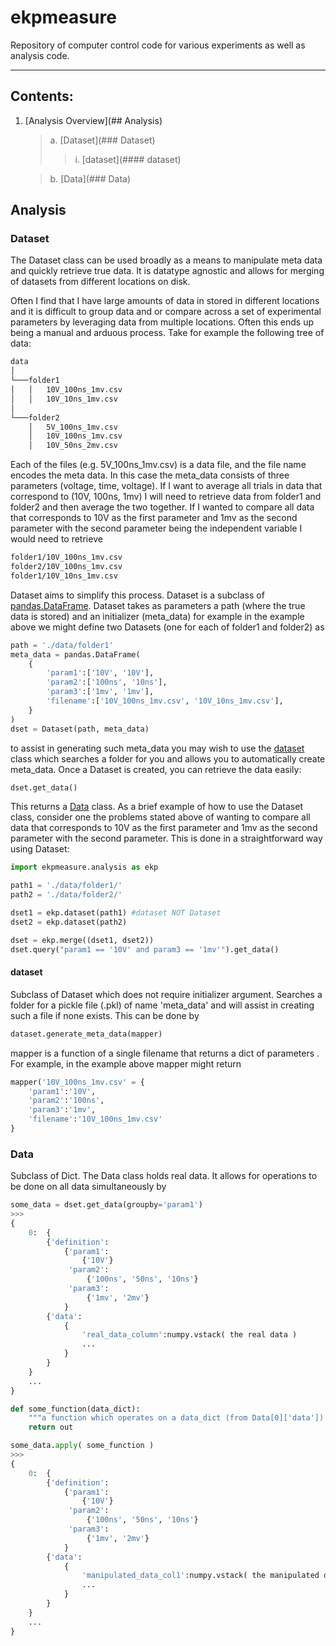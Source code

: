 
# ekpmeasure

Repository of computer control code for various experiments as well as analysis code. 

---

## Contents:

1. [Analysis Overview](## Analysis)
	>a. [Dataset](### Dataset)
	>>i. [dataset](#### dataset)
	
	>b. [Data](### Data)

## Analysis
### Dataset

The Dataset class can be used broadly as a means to manipulate meta data and quickly retrieve true data. It is datatype agnostic and allows for merging of datasets from different locations on disk. 

Often I find that I have large amounts of data in stored in different locations and it is difficult to group data and or compare across a set of experimental parameters by leveraging data from multiple locations. Often this ends up being a manual and arduous process. Take for example the following tree of data:
```bash
data
│
└───folder1
│   │   10V_100ns_1mv.csv
│   │   10V_10ns_1mv.csv
│   
└───folder2
    │   5V_100ns_1mv.csv
    │   10V_100ns_1mv.csv
    │   10V_50ns_2mv.csv
```
Each of the files (e.g. 5V_100ns_1mv.csv) is a data file, and the file name encodes the meta data. In this case the meta_data consists of three parameters (voltage, time, voltage). If I want to average all trials in data that correspond to (10V, 100ns, 1mv) I will need to retrieve data from folder1 and folder2  and then average the two together. If I wanted to compare all data that corresponds to 10V as the first parameter and 1mv as the second parameter with the second parameter  being the independent variable I would need to retrieve 
```bash
folder1/10V_100ns_1mv.csv
folder2/10V_100ns_1mv.csv
folder1/10V_10ns_1mv.csv
```

Dataset aims to simplify this process. Dataset is a subclass of [pandas.DataFrame](https://pandas.pydata.org/pandas-docs/stable/reference/api/pandas.DataFrame.html). Dataset takes as parameters a path (where the true data is stored) and an initializer (meta_data) for example in the example above we might define two Datasets (one for each of folder1 and folder2) as 
```python
path = './data/folder1'
meta_data = pandas.DataFrame(
	{
		'param1':['10V', '10V'], 
		'param2':['100ns', '10ns'], 
		'param3':['1mv', '1mv'],
		'filename':['10V_100ns_1mv.csv', '10V_10ns_1mv.csv'],
	}
)
dset = Dataset(path, meta_data)
```
to assist in generating such meta_data you may wish to use the [dataset](####dataset) class which searches a folder for you and allows you to automatically create meta_data. Once a Dataset is created, you can retrieve the data easily:

```python
dset.get_data()
```

This returns a [Data](###Data) class. As a brief example of how to use the Dataset class, consider one the problems stated above of wanting to compare all data that corresponds to 10V as the first parameter and 1mv as the second parameter with the second parameter. This is done in a straightforward way using Dataset:

```python
import ekpmeasure.analysis as ekp

path1 = './data/folder1/'
path2 = './data/folder2/'

dset1 = ekp.dataset(path1) #dataset NOT Dataset
dset2 = ekp.dataset(path2)

dset = ekp.merge((dset1, dset2))
dset.query("param1 == '10V' and param3 == '1mv'").get_data()
```

#### dataset
Subclass of Dataset which does not require initializer argument. Searches a folder for a pickle file (.pkl) of name 'meta_data' and will assist in creating such a file if none exists. This can be done by

```python
dataset.generate_meta_data(mapper)
```
mapper is a function of a single filename that returns a dict of parameters . For example, in the example above mapper might return

```python
mapper('10V_100ns_1mv.csv' = {
	'param1':'10V', 
	'param2':'100ns', 
	'param3':'1mv',
	'filename':'10V_100ns_1mv.csv'
}
```

### Data
Subclass of Dict. The Data class holds real data. It allows for operations to be done on all data simultaneously by 

```python
some_data = dset.get_data(groupby='param1')
>>> 
{
	0:	{
		{'definition': 
			{'param1':
				{'10V'}
			 'param2':
				 {'100ns', '50ns', '10ns'}
			 'param3':
				 {'1mv', '2mv'}
			}
		{'data':
			{
				'real_data_column':numpy.vstack( the real data )
				...
			}
		}
	}
	...
}

def some_function(data_dict):
	"""a function which operates on a data_dict (from Data[0]['data']) and returns a dict which will replace the original data_dict"""
	return out

some_data.apply( some_function )
>>>
{
	0:	{
		{'definition': 
			{'param1':
				{'10V'}
			 'param2':
				 {'100ns', '50ns', '10ns'}
			 'param3':
				 {'1mv', '2mv'}
			}
		{'data':
			{
				'manipulated_data_col1':numpy.vstack( the manipulated data )
				...
			}
		}
	}
	...
}
```